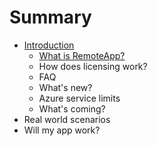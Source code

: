 # Summary

* [Introduction](README.md)
   * [What is RemoteApp?](overview/remoteapp-whatis.md)
   * How does licensing work?
   * FAQ
   * What's new?
   * Azure service limits
   * What's coming?
* Real world scenarios
* Will my app work?

